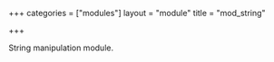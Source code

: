 +++
categories = ["modules"]
layout = "module"
title = "mod_string"

+++

String manipulation module.
